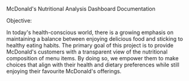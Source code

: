  McDonald's Nutritional Analysis Dashboard Documentation
 
Objective: 

In today's health-conscious world, there is a growing emphasis on maintaining a balance between enjoying delicious food and sticking to healthy eating habits. The primary goal of this project is to provide McDonald's customers with a transparent view of the nutritional composition of menu items. By doing so, we empower them to make choices that align with their health and dietary preferences while still enjoying their favourite McDonald's offerings.


